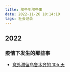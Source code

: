 ```yaml
---
title: 那些年那些事
date: 2022-11-26 10:14:10
tags: 社会记录
---
```


## 2022

### 疫情下发生的那些事

- [意外滞留乌鲁木齐的 105 天](http://www.dapenti.com/blog/more.asp?name=xilei&id=168168)
